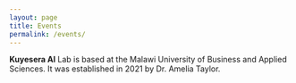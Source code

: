 ```yaml
---
layout: page
title: Events
permalink: /events/
---
```


**Kuyesera AI** Lab is based at the Malawi University of Business and Applied Sciences. It was established in 2021 by Dr. Amelia Taylor. 


[mubas-organization]: http://www.mubas.ac.mw
